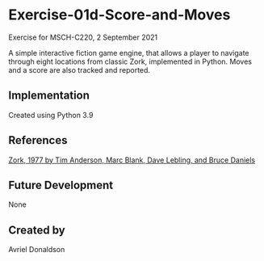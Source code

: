 # Exercise-01d-Score-and-Moves
Exercise for MSCH-C220, 2 September 2021

A simple interactive fiction game engine, that allows a player to navigate through eight locations from classic Zork, implemented in Python. Moves and a score are also tracked and reported.

## Implementation
Created using Python 3.9

## References
[Zork, 1977 by Tim Anderson, Marc Blank, Dave Lebling, and Bruce Daniels](https://en.wikipedia.org/wiki/Zork)

## Future Development
None

## Created by
Avriel Donaldson
